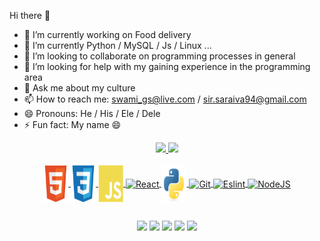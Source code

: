 Hi there 👋

- 🔭 I’m currently working on Food delivery
- 🌱 I’m currently Python / MySQL / Js / Linux ...
- 👯 I’m looking to collaborate on programming processes in general
- 🤔 I’m looking for help with my gaining experience in the programming area
- 💬 Ask me about my culture
- 📫 How to reach me: swami_gs@live.com / sir.saraiva94@gmail.com
- 😄 Pronouns: He / His / Ele / Dele
- ⚡ Fun fact: My name 😄
<div align="center">
  <a href="https://github.com/saraiva94">
  <img height="200em" src="https://github-readme-stats.vercel.app/api?username=saraiva94&show_icons=true&theme=blueberry&include_all_commits=true&count_private=true"/>
  <img height="200em" src="https://github-readme-stats.vercel.app/api/top-langs/?username=saraiva94&layout=compact&langs_count=7&theme=blueberry"/>
</div>
<div style="display: inline_block" align="center"><br>
  <img align="center" alt="HTML" height="60" width="40" src="https://raw.githubusercontent.com/devicons/devicon/master/icons/html5/html5-original.svg">
  <img align="center" alt="CSS" height="60" width="40" src="https://raw.githubusercontent.com/devicons/devicon/master/icons/css3/css3-original.svg">
  <img align="center" alt="Js" height="60" width="40" src="https://raw.githubusercontent.com/devicons/devicon/master/icons/javascript/javascript-plain.svg">
  <img align="center" alt="React" height="60" width="40" src="https://cdn.jsdelivr.net/gh/devicons/devicon/icons/react/react-original-wordmark.svg">
  <img align="center" alt="Python" height="60" width="40" src="https://raw.githubusercontent.com/devicons/devicon/master/icons/python/python-original.svg">
  <img align="center" alt="Git" height="60" width="40" src="https://cdn.jsdelivr.net/gh/devicons/devicon/icons/git/git-original.svg">
  <img align="center" alt="Eslint" height="60" width="40" src="https://cdn.jsdelivr.net/gh/devicons/devicon/icons/eslint/eslint-original.svg">
  <img align="center" alt="NodeJS" height="60" width="40" src="https://cdn.jsdelivr.net/gh/devicons/devicon/icons/nodejs/nodejs-original.svg">

</div>

##

<div align="center">
  <a href="https://www.linkedin.com/in/swami-saraiva/" target="_blank"><img src="https://img.shields.io/badge/-LinkedIn-%230077B5?style=for-the-badge&logo=linkedin&logoColor=white" target="_blank"></a>
<a href = "https://mail.google.com"><img src="https://img.shields.io/badge/-Gmail-%23333?style=for-the-badge&logo=gmail&logoColor=white" target="_blank"></a>
<a href = "https://wa.me/5521969381944"><img src="https://img.shields.io/badge/WhatsApp-25D366?style=for-the-badge&logo=whatsapp&logoColor=white"></a>
<a href = "https://outlook.live.com"><img src="https://img.shields.io/badge/Microsoft_Outlook-0078D4?style=for-the-badge&logo=microsoft-outlook&logoColor=white"></a>
<a href = "https://discord.com/channels/@me"><img src="https://img.shields.io/badge/Discord-7289DA?style=for-the-badge&logo=discord&logoColor=white"></a>
</div>
  
